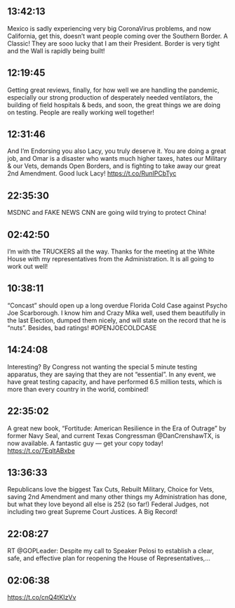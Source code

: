 ## 13:42:13
Mexico is sadly experiencing very big CoronaVirus problems, and now California, get this, doesn’t want people coming over the Southern Border. A Classic! They are sooo lucky that I am their President. Border is very tight and the Wall is rapidly being built!
## 12:19:45
Getting great reviews, finally, for how well we are handling the pandemic, especially our strong production of desperately needed ventilators, the building of field hospitals &amp; beds, and soon, the great things we are doing on testing. People are really working well together!
## 12:31:46
And I’m Endorsing you also Lacy, you truly deserve it. You are doing a great job, and Omar is a disaster who wants much higher taxes, hates our Military &amp; our Vets, demands Open Borders, and is fighting to take away our great 2nd Amendment. Good luck Lacy! https://t.co/RunIPCbTyc
## 22:35:30
MSDNC and FAKE NEWS CNN are going wild trying to protect China!
## 02:42:50
I’m with the TRUCKERS all the way. Thanks for the meeting at the White House with my representatives from the Administration. It is all going to work out well!
## 10:38:11
“Concast” should open up a long overdue Florida Cold Case against Psycho Joe Scarborough. I know him and Crazy Mika well, used them beautifully in the last Election, dumped them nicely, and will state on the record that he is “nuts”. Besides, bad ratings! #OPENJOECOLDCASE
## 14:24:08
Interesting? By Congress not wanting the special 5 minute testing apparatus, they are saying that they are not “essential”.  In any event, we have great testing capacity, and have performed 6.5 million tests, which is more than every country in the world, combined!
## 22:35:02
A great new book, “Fortitude: American Resilience in the Era of Outrage” by former Navy Seal, and current Texas Congressman @DanCrenshawTX, is now available. A fantastic guy — get your copy today! https://t.co/7EqltABxbe
## 13:36:33
Republicans love the biggest Tax Cuts, Rebuilt Military, Choice for Vets, saving 2nd Amendment and many other things my Administration has done, but what they love beyond all else is 252 (so far!) Federal Judges, not including two great Supreme Court Justices. A Big Record!
## 22:08:27
RT @GOPLeader: Despite my call to Speaker Pelosi to establish a clear, safe, and effective plan for reopening the House of Representatives,…
## 02:06:38
https://t.co/cnQ4tKIzVv
